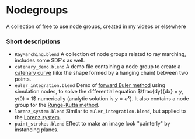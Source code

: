 # Nodegroups
A collection of free to use node groups, created in my videos or elsewhere

### Short descriptions

- `RayMarching.blend` A collection of node groups related to ray marching, includes some SDF's as well.
- `catenary_demo.blend` A demo file containing a node group to create a [catenary curve](https://en.wikipedia.org/wiki/Catenary) (like the shape formed by a hanging chain) between two points. 
- `euler_integration.blend` Demo of [forward Euler method](https://en.wikipedia.org/wiki/Euler_method) using simulation nodes, to solve the differential equation $\frac{dy}{dx} = y, y(0) = 1$ numerically (analytic solution is $y = e^x$). It also contains a node group for the [Runge-Kutta method](https://en.wikipedia.org/wiki/Runge%E2%80%93Kutta_methods).
- `lorenz_system.blend` Similar to `euler_integration.blend`, but applied to the [Lorenz system](https://en.wikipedia.org/wiki/Lorenz_system).
- `paint_strokes.blend` Effect to make an image look "painterly" by instancing planes.
